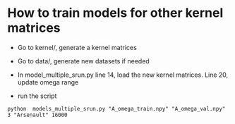 # How to train models for other kernel matrices

* Go to kernel/, generate a kernel matrices

* Go to data/, generate new datasets if needed

* In model_multiple_srun.py line 14, load the new kernel matrices. Line 20, update omega range

  

* run the script

```
python  models_multiple_srun.py "A_omega_train.npy" "A_omega_val.npy" 3 "Arsenault" 16000
```

